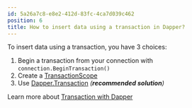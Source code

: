 ```yaml
---
id: 5a26a7c8-e8e2-412d-83fc-4ca7d039c462
position: 6
title: How to insert data using a transaction in Dapper?
---
```


To insert data using a transaction, you have 3 choices:

1. Begin a transaction from your connection with `connection.BeginTransaction()`
2. Create a [TransactionScope](https://learn.microsoft.com/en-us/dotnet/api/system.transactions.transactionscope)
3. Use [Dapper.Transaction](https://dappertutorial.net/dapper-transaction) _(**recommended solution**)_

Learn more about [Transaction with Dapper](https://www.learndapper.com/misc/transaction)